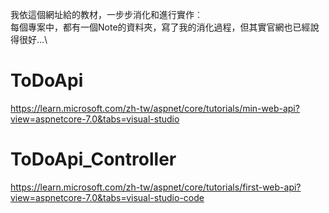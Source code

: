 我依這個網址給的教材，一步步消化和進行實作︰\
每個專案中，都有一個Note的資料夾，寫了我的消化過程，但其實官網也已經說得很好…\

# ToDoApi
https://learn.microsoft.com/zh-tw/aspnet/core/tutorials/min-web-api?view=aspnetcore-7.0&tabs=visual-studio

# ToDoApi_Controller
https://learn.microsoft.com/zh-tw/aspnet/core/tutorials/first-web-api?view=aspnetcore-7.0&tabs=visual-studio-code